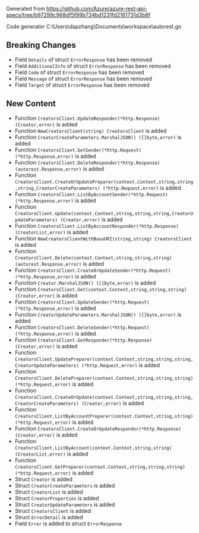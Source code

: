 
Generated from https://github.com/Azure/azure-rest-api-specs/tree/b97299c968df5f99b724bd1231fd2161731d3b8f

Code generator C:\Users\dapzhang\Documents\workspace\autorest.go

## Breaking Changes

- Field `Details` of struct `ErrorResponse` has been removed
- Field `AdditionalInfo` of struct `ErrorResponse` has been removed
- Field `Code` of struct `ErrorResponse` has been removed
- Field `Message` of struct `ErrorResponse` has been removed
- Field `Target` of struct `ErrorResponse` has been removed

## New Content

- Function `CreatorsClient.UpdateResponder(*http.Response) (Creator,error)` is added
- Function `NewCreatorsClient(string) CreatorsClient` is added
- Function `CreatorCreateParameters.MarshalJSON() ([]byte,error)` is added
- Function `CreatorsClient.GetSender(*http.Request) (*http.Response,error)` is added
- Function `CreatorsClient.DeleteResponder(*http.Response) (autorest.Response,error)` is added
- Function `CreatorsClient.CreateOrUpdatePreparer(context.Context,string,string,string,CreatorCreateParameters) (*http.Request,error)` is added
- Function `CreatorsClient.ListByAccountSender(*http.Request) (*http.Response,error)` is added
- Function `CreatorsClient.Update(context.Context,string,string,string,CreatorUpdateParameters) (Creator,error)` is added
- Function `CreatorsClient.ListByAccountResponder(*http.Response) (CreatorList,error)` is added
- Function `NewCreatorsClientWithBaseURI(string,string) CreatorsClient` is added
- Function `CreatorsClient.Delete(context.Context,string,string,string) (autorest.Response,error)` is added
- Function `CreatorsClient.CreateOrUpdateSender(*http.Request) (*http.Response,error)` is added
- Function `Creator.MarshalJSON() ([]byte,error)` is added
- Function `CreatorsClient.Get(context.Context,string,string,string) (Creator,error)` is added
- Function `CreatorsClient.UpdateSender(*http.Request) (*http.Response,error)` is added
- Function `CreatorUpdateParameters.MarshalJSON() ([]byte,error)` is added
- Function `CreatorsClient.DeleteSender(*http.Request) (*http.Response,error)` is added
- Function `CreatorsClient.GetResponder(*http.Response) (Creator,error)` is added
- Function `CreatorsClient.UpdatePreparer(context.Context,string,string,string,CreatorUpdateParameters) (*http.Request,error)` is added
- Function `CreatorsClient.DeletePreparer(context.Context,string,string,string) (*http.Request,error)` is added
- Function `CreatorsClient.CreateOrUpdate(context.Context,string,string,string,CreatorCreateParameters) (Creator,error)` is added
- Function `CreatorsClient.ListByAccountPreparer(context.Context,string,string) (*http.Request,error)` is added
- Function `CreatorsClient.CreateOrUpdateResponder(*http.Response) (Creator,error)` is added
- Function `CreatorsClient.ListByAccount(context.Context,string,string) (CreatorList,error)` is added
- Function `CreatorsClient.GetPreparer(context.Context,string,string,string) (*http.Request,error)` is added
- Struct `Creator` is added
- Struct `CreatorCreateParameters` is added
- Struct `CreatorList` is added
- Struct `CreatorProperties` is added
- Struct `CreatorUpdateParameters` is added
- Struct `CreatorsClient` is added
- Struct `ErrorDetail` is added
- Field `Error` is added to struct `ErrorResponse`

